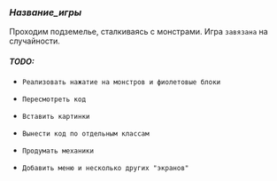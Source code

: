 ### ***Название_игры***

Проходим подземелье, сталкиваясь с монстрами. Игра `завязана` на случайности.

#### ***TODO:***

- `Реализовать нажатие на монстров и фиолетовые блоки`

- `Пересмотреть код`

- `Вставить картинки`

- `Вынести код по отдельным классам`

- `Продумать механики`

- `Добавить меню и несколько других "экранов"`
  